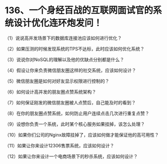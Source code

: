 # 136、一个身经百战的互联网面试官的系统设计优化连环炮发问！
（1）说说高并发场景下的数据库连接池应该如何进行优化？

（2）如果压测的时候发现系统的TPS不达标，此时应该如何优化系统？

（3）说说你对NoSQL的理解以及他的优缺点分别都是什么？

（4）假设让你来负责微信朋友圈这样的社交系统，应该如何设计？

（5）微信朋友圈是如何对好友显示权限进行控制的？

（6）如何设计高并发的朋友圈点赞系统架构？

（7）如何保证刚发的微信朋友圈被人点赞后，自己能及时的看到？

（8）在你的朋友圈点赞系统，如何防止用户连续点击几次进行重复点赞？

（9）设想你负责一个系统，此时某个核心服务如果挂掉，该怎么处理？

（10）如果你们公司的Nginx故障挂掉了，应该如何做才能保证他的高可用性？

（11）如果让你来设计12306售票系统，应该如何设计？

（12）如果让你来设计一个电商场景下的秒杀系统，应该如何设计？

